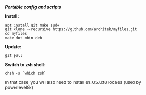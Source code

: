 ***Portable config and scripts***

**Install:**

    apt install git make sudo
    git clone --recursive https://github.com/architek/myfiles.git
    cd myfiles
    make dot mbin deb

**Update:**

    git pull

**Switch to zsh shell:**

    chsh -s `which zsh`
In that case, you will also need to install en_US.utf8 locales (used by powerlevel9k)
